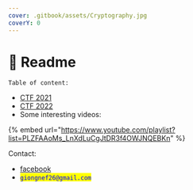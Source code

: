 ```yaml
---
cover: .gitbook/assets/Cryptography.jpg
coverY: 0
---
```


# 📧 Readme

`Table of content:`

* [CTF 2021](https://giongfnef.gitbook.io/ctf-2021/)
* [CTF 2022](SUMMARY.md)
* Some interesting videos:

{% embed url="https://www.youtube.com/playlist?list=PLZFAAoMs_LnXdLuCgJtDR3f4OWJNQEBKn" %}

Contact:

* [facebook](https://www.facebook.com/rong.truong.372)
* <mark style="color:blue;">`giongnef26@gmail.com`</mark>
